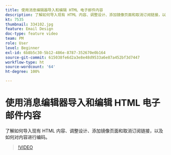```yaml
---
title: 使用消息编辑器导入和编辑 HTML 电子邮件内容
description: 了解如何导入现有 HTML 内容、调整设计、添加镜像页面和取消订阅链接，以及如何对内容进行编码。
kt: 7535
thumbnail: 334102.jpg
feature: Email Design
doc-type: feature video
team: PM
role: User
level: Beginner
exl-id: 6b8b5c30-5b12-486e-8787-352670e0b164
source-git-commit: 615038fe6d2a3e8e48d9533a6e87a452bf3d7447
workflow-type: ht
source-wordcount: '64'
ht-degree: 100%

---
```


# 使用消息编辑器导入和编辑 HTML 电子邮件内容

了解如何导入现有 HTML 内容、调整设计、添加镜像页面和取消订阅链接，以及如何对内容进行编码。

>[!VIDEO](https://video.tv.adobe.com/v/334102?quality=12)

